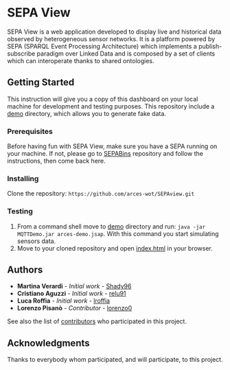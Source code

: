 # SEPA View
SEPA View is a web application developed to display live and historical data observed by heterogeneous sensor networks.
It is a platform powered by SEPA (SPARQL Event Processing Architecture) which implements a publish-subscribe paradigm over Linked Data
and is composed by a set of clients which can interoperate thanks to shared ontologies.

## Getting Started
This instruction will give you a copy of this dashboard on your local machine for development and testing purposes.
This repository include a [demo](https://github.com/arces-wot/SEPAview/tree/master/demo) directory, which allows you to generate fake data.

### Prerequisites
Before having fun with SEPA View, make sure you have a SEPA running on your machine. If not, please go to [SEPABins](https://github.com/arces-wot/SEPABins) repository and follow the instructions, then come back here.

### Installing
Clone the repository: ```https://github.com/arces-wot/SEPAview.git```

### Testing
1) From a command shell move to [demo](https://github.com/arces-wot/SEPAview/tree/master/demo) directory and run: ```java -jar MQTTDemo.jar arces-demo.jsap```. With this command you start simulating sensors data.
2) Move to your cloned repository and open [index.html](https://github.com/arces-wot/SEPAview/blob/master/index.html) in your browser.

## Authors

* **Martina Verardi** - *Initial work* - [Shady96](https://github.com/Shady96)
* **Cristiano Aguzzi** - *Initial work* - [relu91](https://github.com/relu91)
* **Luca Roffia** - *Initial work* - [lroffia](https://github.com/lroffia)
* **Lorenzo Pisanò** - *Contributor* - [lorenzo0](https://github.com/lorenzo0)

See also the list of [contributors](https://github.com/arces-wot/SEPAview/graphs/contributors) who participated in this project.

## Acknowledgments
Thanks to everybody whom participated, and will participate, to this project.

